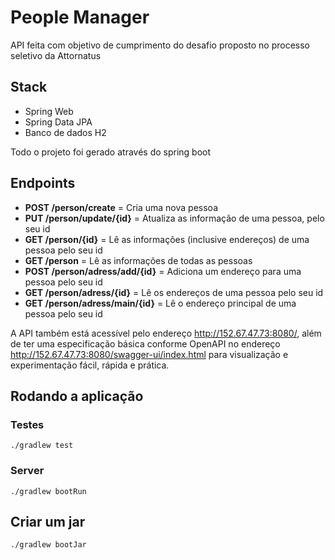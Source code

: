 # People Manager

API feita com objetivo de cumprimento do desafio proposto no processo seletivo da Attornatus

## Stack

- Spring Web
- Spring Data JPA
- Banco de dados H2

Todo o projeto foi gerado através do spring boot

## Endpoints

- **POST /person/create** = Cria uma nova pessoa
- **PUT /person/update/{id}** = Atualiza as informação de uma pessoa, pelo seu id
- **GET /person/{id}** = Lê as informações (inclusive endereços) de uma pessoa pelo seu id
- **GET /person** = Lê as informações de todas as pessoas
- **POST /person/adress/add/{id}** = Adiciona um endereço para uma pessoa pelo seu id
- **GET /person/adress/{id}** = Lê os endereços de uma pessoa pelo seu id
- **GET /person/adress/main/{id}** = Lê o endereço principal de uma pessoa pelo seu id

A API também está acessível pelo endereço http://152.67.47.73:8080/, além de ter uma especificação básica conforme OpenAPI no endereço http://152.67.47.73:8080/swagger-ui/index.html para visualização e experimentação fácil, rápida e prática.

## Rodando a aplicação

### Testes

`./gradlew test`

### Server

`./gradlew bootRun`

## Criar um jar

`./gradlew bootJar`
